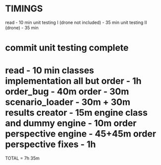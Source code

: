TIMINGS
========

read - 10 min
unit testing I (drone not included) - 35 min
unit testing II (drone) - 35 min
# commit unit testing complete
read - 10 min
classes implementation
  all but order - 1h
  order_bug - 40m
  order - 30m
scenario_loader - 30m + 30m
results creator - 15m
engine class and dummy engine - 10m
order perspective engine - 45+45m
order perspective fixes - 1h
========================
TOTAL = 7h 35m
